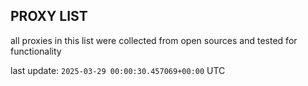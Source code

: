 ## PROXY LIST

all proxies in this list were collected from open sources and tested for functionality

last update: `2025-03-29 00:00:30.457069+00:00` UTC